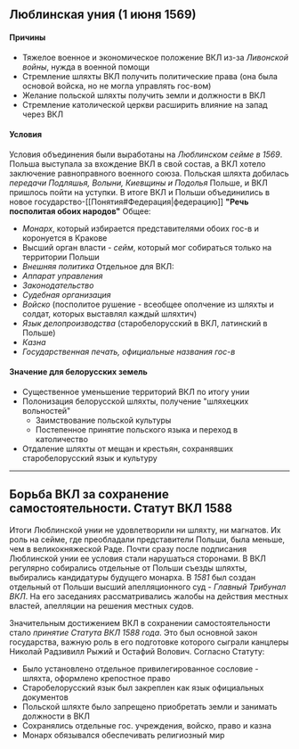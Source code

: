 ## Люблинская уния (1 июня 1569)

#### Причины
- Тяжелое военное и экономическое положение ВКЛ из-за *Ливонской войны*, нужда в военной помощи
- Стремление шляхты ВКЛ получить политические права (она была основой войска, но не могла управлять гос-вом)
- Желание польской шляхты получить земли и должности в ВКЛ
- Стремление католической церкви расширить влияние на запад через ВКЛ

#### Условия 
Условия объединения были выработаны на *Люблинском сейме в 1569*. Польша выступала за вхождение ВКЛ в свой состав, а ВКЛ хотело заключение равноправного военного союза. Польская шляхта добилась *передачи Подляшья, Волыни, Киевщины и Подолья* Польше, и ВКЛ пришлось пойти на уступки. В итоге ВКЛ и Польши объединились в новое государство-[[Понятия#Федерация|федерацию]] **"Речь посполитая обоих народов"**
Общее:
- *Монарх*, который избирается представителями обоих гос-в и коронуется в Кракове
- Высший орган власти - *сейм*, который мог собираться только на территории Польши
- *Внешняя политика*
Отдельное для ВКЛ:
- *Аппарат управления*
- *Законодательство*
- *Судебная организация*
- *Войско* (посполитое рушение - всеобщее ополчение из шляхты и солдат, которых выставлял каждый шляхтич)
- *Язык делопроизводства* (старобелорусский в ВКЛ, латинский в Польше)
- *Казна*
- *Государственная печать, официальные названия гос-в*

#### Значение для белорусских земель
- Существенное уменьшение территорий ВКЛ по итогу унии
- Полонизация белорусской шляхты, получение "шляхецких вольностей"
	- Заимствование польской культуры
	- Постепенное принятие польского языка и переход в католичество
- Отдаление шляхты от мещан и крестьян, сохранявших старобелорусский язык и культуру

---

## Борьба ВКЛ за сохранение самостоятельности. Статут ВКЛ 1588

Итоги Люблинской унии не удовлетворили ни шляхту, ни магнатов. Их роль на сейме, где преобладали представители Польши, была меньше, чем в великокняжеской Раде. Почти сразу после подписания Люблинской унии ее условия стали нарушаться сторонами. В ВКЛ регулярно собирались отдельные от Польши съезды шляхты, выбирались кандидатуры будущего монарха. В *1581* был создан отдельный от Польши высший апелляционного суд - *Главный Трибунал ВКЛ*. На его заседаниях рассматривались жалобы на действия местных властей, апелляции на решения местных судов. 

Значительным достижением ВКЛ в сохранении самостоятельности стало *принятие Статута ВКЛ 1588 года*. Это был основной закон государства, важную роль в его подготовке которого сыграли канцлеры Николай Радзивилл Рыжий и Остафий Волович. Согласно Статуту:
- Было установлено отдельное привилегированное сословие - шляхта, оформлено крепостное право
- Старобелорусский язык был закреплен как язык официальных документов
- Польской шляхте было запрещено приобретать земли и занимать должности в ВКЛ
- Сохранялись отдельные гос. учреждения, войско, право и казна
- Монарх обязывался обеспечивать религиозный мир